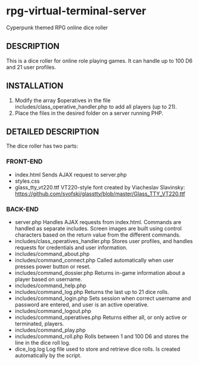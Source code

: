 # rpg-virtual-terminal-server
Cyperpunk themed RPG online dice roller

## DESCRIPTION
This is a dice roller for online role playing games. It can handle up to 100 D6 and 21 user profiles.

## INSTALLATION
1. Modify the array $operatives in the file includes/class_operative_handler.php to add all players (up to 21).
2. Place the files in the desired folder on a server running PHP.

## DETAILED DESCRIPTION
The dice roller has two parts:

### FRONT-END
* index.html															Sends AJAX request to server.php
* styles.css
* glass_tty_vt220.ttf											VT220-style font created by Viacheslav Slavinsky: https://github.com/svofski/glasstty/blob/master/Glass_TTY_VT220.ttf

### BACK-END
* server.php															Handles AJAX requests from index.html. Commands are handled as separate includes. Screen images are built using control characters based on the return value from the different commands.
* includes/class_operatives_handler.php		Stores user profiles, and handles requests for credentials and user information.
* includes/command_about.php
* includes/command_connect.php						Called automatically when user presses power button or reset.
* includes/command_dossier.php						Returns in-game information about a player based on username.
* includes/command_help.php
* includes/command_log.php								Returns the last up to 21 dice rolls.
* includes/command_login.php							Sets session when correct username and password are entered, and user is an active operative.
* includes/command_logout.php
* includes/command_operatives.php					Returns either all, or only active or terminated, players.
* includes/command_play.php
* includes/command_roll.php								Rolls between 1 and 100 D6 and stores the line in the dice roll log.
* dice_log.log														Log file used to store and retrieve dice rolls. Is created automatically by the script.
